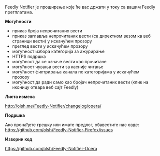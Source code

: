 Feedly Notifier је проширење које ће вас држати у току са вашим Feedly претплатама.

**Могућности**

- приказ броја непрочитаних вести
- приказ заглавља непрочитаних вести (са директном везом ка веб страници вести) у искачућем прозору
- преглед вести у искачућем прозору
- могућност избора категорија за ажурирање
- HTTPS подршка
- могућност да се означе вести као прочитане
- могућност чувања вести за касније читање
- могућност филтрирања канала по категоријама у искачућем прозору
- могућност да ради само као бројач непрочитаних вести (клик на иконицу отвара веб сајт Feedly)

**Листа измена**

http://olsh.me/Feedly-Notifier/changelog/opera/

**Подршка**

Ако пронађете грешку или имате предлог, обавестите нас овде:
https://github.com/olsh/Feedly-Notifier-Firefox/issues

**Изворни код**

https://github.com/olsh/Feedly-Notifier-Opera
